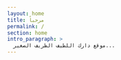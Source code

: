 ```yaml
---
layout: home
title: مرحباً
permalink: /
section: home
intro_paragraph: >
  موقع دارك اللطيف الظريف الصغير...
---
```

